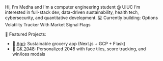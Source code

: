  Hi, I'm Medha and I'm a computer engineering student @ UIUC
I'm interested in full-stack dev, data-driven sustainability, health tech, cybersecurity, and quantitative development.
💻 Currently building: Options Volatility Tracker With Market Signal Flags

📌 Featured Projects:
- 🔗 [Agri](https://github.com/mmedha04/agri): Sustainable grocery app (Next.js + GCP + Flask)
- 🧠 [GK 2048](https://github.com/mmedha04/gk-2048): Personalized 2048 with face tiles, score tracking, and win/loss modals
